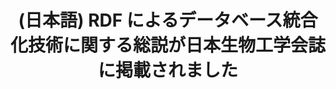 ---
layout: post-en-none
published: true
title: '(日本語) RDF によるデータベース統合化技術に関する総説が日本生物工学会誌に掲載されました'
tags:
- その他
- 広報
category: en
---